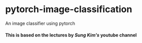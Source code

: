 # pytorch-image-classification
An image classifier using pytorch

#### This is based on the lectures by *Sung Kim's* youtube channel
